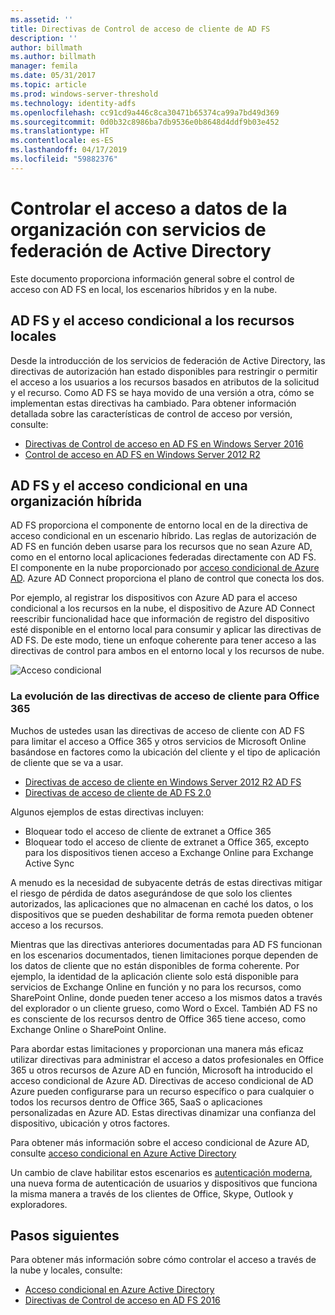 ```yaml
---
ms.assetid: ''
title: Directivas de Control de acceso de cliente de AD FS
description: ''
author: billmath
ms.author: billmath
manager: femila
ms.date: 05/31/2017
ms.topic: article
ms.prod: windows-server-threshold
ms.technology: identity-adfs
ms.openlocfilehash: cc91cd9a446c8ca30471b65374ca99a7bd49d369
ms.sourcegitcommit: 0d0b32c8986ba7db9536e0b8648d4ddf9b03e452
ms.translationtype: HT
ms.contentlocale: es-ES
ms.lasthandoff: 04/17/2019
ms.locfileid: "59882376"
---
```

# <a name="controlling-access-to-organizational-data-with-active-directory-federation-services"></a>Controlar el acceso a datos de la organización con servicios de federación de Active Directory

Este documento proporciona información general sobre el control de acceso con AD FS en local, los escenarios híbridos y en la nube.  

## <a name="ad-fs-and-conditional-access-to-on-premises-resources"></a>AD FS y el acceso condicional a los recursos locales 
Desde la introducción de los servicios de federación de Active Directory, las directivas de autorización han estado disponibles para restringir o permitir el acceso a los usuarios a los recursos basados en atributos de la solicitud y el recurso.  Como AD FS se haya movido de una versión a otra, cómo se implementan estas directivas ha cambiado.  Para obtener información detallada sobre las características de control de acceso por versión, consulte:
- [Directivas de Control de acceso en AD FS en Windows Server 2016](Access-Control-Policies-in-AD-FS.md)
- [Control de acceso en AD FS en Windows Server 2012 R2](Manage-Risk-with-Conditional-Access-Control.md)


## <a name="ad-fs-and-conditional-access-in-a-hybrid-organization"></a>AD FS y el acceso condicional en una organización híbrida  

AD FS proporciona el componente de entorno local en de la directiva de acceso condicional en un escenario híbrido. Las reglas de autorización de AD FS en función deben usarse para los recursos que no sean Azure AD, como en el entorno local aplicaciones federadas directamente con AD FS.  El componente en la nube proporcionado por [acceso condicional de Azure AD](https://docs.microsoft.com/azure/active-directory/active-directory-conditional-access).  Azure AD Connect proporciona el plano de control que conecta los dos.

Por ejemplo, al registrar los dispositivos con Azure AD para el acceso condicional a los recursos en la nube, el dispositivo de Azure AD Connect reescribir funcionalidad hace que información de registro del dispositivo esté disponible en el entorno local para consumir y aplicar las directivas de AD FS.  De este modo, tiene un enfoque coherente para tener acceso a las directivas de control para ambos en el entorno local y los recursos de nube.  

![Acceso condicional](../deployment/media/Plan-Device-based-Conditional-Access-on-Premises/ADFS_ITPRO4.png)  


### <a name="the-evolution-of-client-access-policies-for-office-365"></a>La evolución de las directivas de acceso de cliente para Office 365
Muchos de ustedes usan las directivas de acceso de cliente con AD FS para limitar el acceso a Office 365 y otros servicios de Microsoft Online basándose en factores como la ubicación del cliente y el tipo de aplicación de cliente que se va a usar.  
- [Directivas de acceso de cliente en Windows Server 2012 R2 AD FS](Access-Control-Policies-W2K12.md)
- [Directivas de acceso de cliente de AD FS 2.0](Access-Control-Policies-in-AD-FS-2.md)

Algunos ejemplos de estas directivas incluyen:
- Bloquear todo el acceso de cliente de extranet a Office 365
- Bloquear todo el acceso de cliente de extranet a Office 365, excepto para los dispositivos tienen acceso a Exchange Online para Exchange Active Sync

A menudo es la necesidad de subyacente detrás de estas directivas mitigar el riesgo de pérdida de datos asegurándose de que solo los clientes autorizados, las aplicaciones que no almacenan en caché los datos, o los dispositivos que se pueden deshabilitar de forma remota pueden obtener acceso a los recursos.

Mientras que las directivas anteriores documentadas para AD FS funcionan en los escenarios documentados, tienen limitaciones porque dependen de los datos de cliente que no están disponibles de forma coherente.  Por ejemplo, la identidad de la aplicación cliente solo está disponible para servicios de Exchange Online en función y no para los recursos, como SharePoint Online, donde pueden tener acceso a los mismos datos a través del explorador o un cliente grueso, como Word o Excel.  También AD FS no es consciente de los recursos dentro de Office 365 tiene acceso, como Exchange Online o SharePoint Online.

Para abordar estas limitaciones y proporcionan una manera más eficaz utilizar directivas para administrar el acceso a datos profesionales en Office 365 u otros recursos de Azure AD en función, Microsoft ha introducido el acceso condicional de Azure AD.  Directivas de acceso condicional de AD Azure pueden configurarse para un recurso específico o para cualquier o todos los recursos dentro de Office 365, SaaS o aplicaciones personalizadas en Azure AD.  Estas directivas dinamizar una confianza del dispositivo, ubicación y otros factores.

Para obtener más información sobre el acceso condicional de Azure AD, consulte [acceso condicional en Azure Active Directory](https://docs.microsoft.com/azure/active-directory/active-directory-conditional-access)

Un cambio de clave habilitar estos escenarios es [autenticación moderna](https://blogs.office.com/2015/11/19/updated-office-365-modern-authentication-public-preview/), una nueva forma de autenticación de usuarios y dispositivos que funciona la misma manera a través de los clientes de Office, Skype, Outlook y exploradores.

## <a name="next-steps"></a>Pasos siguientes
Para obtener más información sobre cómo controlar el acceso a través de la nube y locales, consulte:

- [Acceso condicional en Azure Active Directory](https://docs.microsoft.com/azure/active-directory/active-directory-conditional-access)
- [Directivas de Control de acceso en AD FS 2016](Access-Control-Policies-in-AD-FS.md)
